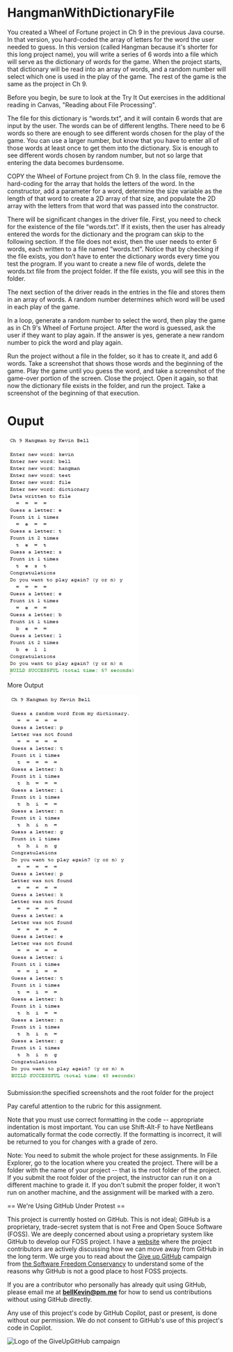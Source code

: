 # HangmanWithDictionaryFile

You created a Wheel of Fortune project in Ch 9 in the previous Java course. In that version, you hard-coded the array of letters for the word the user needed to guess. In this version (called Hangman because it's shorter for this long project name), you will write a series of 6 words into a file which will serve as the dictionary of words for the game. When the project starts, that dictionary will be read into an array of words, and a random number will select which one is used in the play of the game. The rest of the game is the same as the project in Ch 9.

Before you begin, be sure to look at the Try It Out exercises in the additional reading in Canvas, "Reading about File Processing".

The file for this dictionary is “words.txt”, and it will contain 6 words that are input by the user. The words can be of different lengths. There need to be 6 words so there are enough to see different words chosen for the play of the game. You can use a larger number, but know that you have to enter all of those words at least once to get them into the dictionary. Six is enough to see different words chosen by random number, but not so large that entering the data becomes burdensome.

COPY the Wheel of Fortune project from Ch 9. In the class file, remove the hard-coding for the array that holds the letters of the word. In the constructor, add a parameter for a word, determine the size variable as the length of that word to create a 2D array of that size, and populate the 2D array with the letters from that word that was passed into the constructor.

There will be significant changes in the driver file. First, you need to check for the existence of the file “words.txt”. If it exists, then the user has already entered the words for the dictionary and the program can skip to the following section. If the file does not exist, then the user needs to enter 6 words, each written to a file named “words.txt”. Notice that by checking if the file exists, you don’t have to enter the dictionary words every time you test the program. If you want to create a new file of words, delete the words.txt file from the project folder. If the file exists, you will see this in the folder.

The next section of the driver reads in the entries in the file and stores them in an array of words. A random number determines which word will be used in each play of the game.

In a loop, generate a random number to select the word, then play the game as in Ch 9's Wheel of Fortune project. After the word is guessed, ask the user if they want to play again. If the answer is yes, generate a new random number to pick the word and play again.

Run the project without a file in the folder, so it has to create it, and add 6 words. Take a screenshot that shows those words and the beginning of the game. Play the game until you guess the word, and take a screenshot of the game-over portion of the screen. Close the project. Open it again, so that now the dictionary file exists in the folder, and run the project. Take a screenshot of the beginning of that execution.

# Ouput

![output](https://github.com/bell-kevin/HangmanWithDictionaryFile/blob/main/saveMeAgain.PNG)

More Output

![more output](https://github.com/bell-kevin/HangmanWithDictionaryFile/blob/main/saveMe.PNG)

Submission:the specified screenshots and the root folder for the project

Pay careful attention to the rubric for this assignment.

Note that you must use correct formatting in the code -- appropriate indentation is most important. You can use Shift-Alt-F to have NetBeans automatically format the code correctly. If the formatting is incorrect, it will be returned to you for changes with a grade of zero.

Note: You need to submit the whole project for these assignments. In File Explorer, go to the location where you created the project. There will be a folder with the name of your project -- that is the root folder of the project.  If you submit the root folder of the project, the instructor can run it on a different machine to grade it. If you don't submit the proper folder, it won't run on another machine, and the assignment will be marked with a zero.

== We're Using GitHub Under Protest ==

This project is currently hosted on GitHub.  This is not ideal; GitHub is a
proprietary, trade-secret system that is not Free and Open Souce Software
(FOSS).  We are deeply concerned about using a proprietary system like GitHub
to develop our FOSS project. I have a [website](https://bellKevin.me) where the
project contributors are actively discussing how we can move away from GitHub
in the long term.  We urge you to read about the [Give up GitHub](https://GiveUpGitHub.org) campaign 
from [the Software Freedom Conservancy](https://sfconservancy.org) to understand some of the reasons why GitHub is not 
a good place to host FOSS projects.

If you are a contributor who personally has already quit using GitHub, please
email me at **bellKevin@pm.me** for how to send us contributions without
using GitHub directly.

Any use of this project's code by GitHub Copilot, past or present, is done
without our permission.  We do not consent to GitHub's use of this project's
code in Copilot.

![Logo of the GiveUpGitHub campaign](https://sfconservancy.org/img/GiveUpGitHub.png)
